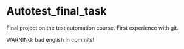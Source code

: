 # Autotest_final_task
Final project on the test automation course.
First experience with git.

WARNING: bad english in commits!
